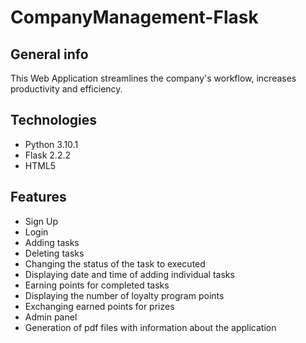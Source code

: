 # CompanyManagement-Flask

## General info
This Web Application streamlines the company's workflow, increases productivity and efficiency.

## Technologies
* Python 3.10.1
* Flask 2.2.2
* HTML5

## Features
* Sign Up
* Login
* Adding tasks
* Deleting tasks
* Changing the status of the task to executed
* Displaying date and time of adding individual tasks
* Earning points for completed tasks
* Displaying the number of loyalty program points
* Exchanging earned points for prizes
* Admin panel
* Generation of pdf files with information about the application
